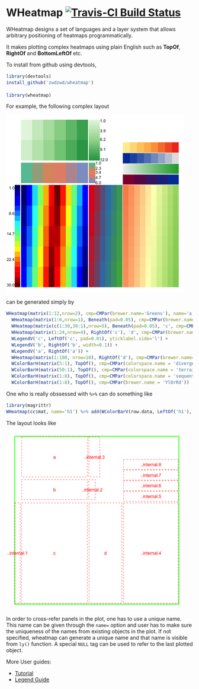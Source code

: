 # WHeatmap [![Travis-CI Build Status](https://travis-ci.org/zwdzwd/wheatmap.svg?branch=master)](https://travis-ci.org/zwdzwd/wheatmap)

WHeatmap designs a set of languages and a layer system that allows arbitrary positioning of heatmaps programmatically.

It makes plotting complex heatmaps using plain English such as **TopOf**, **RightOf** and **BottomLeftOf** etc.

To install from github using devtools,
```R
library(devtools)
install_github('zwdzwd/wheatmap')

library(wheatmap)
```

For example, the following complex layout

![This complex layout](inst/README.plot1.png) 

can be generated simply by

```R
WHeatmap(matrix(1:12,nrow=2), cmp=CMPar(brewer.name='Greens'), name='a') + 
  WHeatmap(matrix(1:6,nrow=1), Beneath(pad=0.05), cmp=CMPar(brewer.name='Set2'), name='b') +
  WHeatmap(matrix(c(1:30,30:1),nrow=5), Beneath(pad=0.05), 'c', cmp=CMPar(cmap='jet')) +
  WHeatmap(matrix(1:24,nrow=4), RightOf('c'), 'd', cmp=CMPar(brewer.name='Set1')) +
  WLegendV('c', LeftOf('c', pad=0.01), yticklabel.side='l') +
  WLegendV('b', RightOf('b', width=0.1)) + 
  WLegendV('a', RightOf('a')) + 
  WHeatmap(matrix(1:100, nrow=10), RightOf('d'), cmp=CMPar(brewer.name='RdYlGn')) +
  WColorBarH(matrix(5:1), TopOf(), cmp=CMPar(colorspace.name = 'diverge_hcl')) +
  WColorBarH(matrix(50:1), TopOf(), cmp=CMPar(colorspace.name = 'terrain_hcl')) +
  WColorBarH(matrix(1:8), TopOf(), cmp=CMPar(colorspace.name = 'sequential_hcl')) +
  WColorBarH(matrix(1:8), TopOf(), cmp=CMPar(brewer.name = 'YlOrRd'))
```

One who is really obssessed with `%>%` can do something like
```R
library(magrittr)
WHeatmap(cc$mat, name='h1') %>% add(WColorBarV(row.data, LeftOf('h1'), 'c1'))
```

The layout looks like

![this](inst/README.plot2.png)

In order to cross-refer panels in the plot, one has to use a unique name. This name can be given through the `name=` option and user has to make sure the uniqueness of the names from existing objects in the plot. If not specified, wheatmap can generate a unique name and that name is visible from `ly()` function. A special `NULL` tag can be used to refer to the last plotted object.

More User guides:

 + [Tutorial](http://zwdzwd.github.io/wheatmap/tutorial.html)
 + [Legend Guide](http://zwdzwd.github.io/wheatmap/legend.html)
